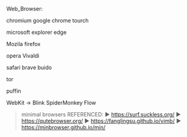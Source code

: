 Web_Browser:


chromium
google chrome
tourch

microsoft
    explorer
    edge

Mozila
    firefox

opera
Vivaldi

safari
brave
buido

tor

puffin


WebKit -> Blink
SpiderMonkey
Flow


> minimal browsers
REFERENCED:
► https://surf.suckless.org/
► https://qutebrowser.org/
► https://fanglingsu.github.io/vimb/
► https://minbrowser.github.io/min/